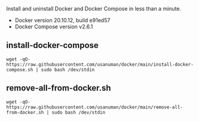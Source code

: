 
Install and uninstall Docker and Docker Compose in less than a minute.

- Docker version 20.10.12, build e91ed57
- Docker Compose version v2.6.1

## install-docker-compose
```
wget -qO- https://raw.githubusercontent.com/usanuman/docker/main/install-docker-compose.sh | sudo bash /dev/stdin
```


## remove-all-from-docker.sh
```
wget -qO- https://raw.githubusercontent.com/usanuman/docker/main/remove-all-from-docker.sh | sudo bash /dev/stdin
```
